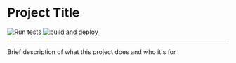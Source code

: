 # Project Title

[![Run tests](https://github.com/<user_or_organization>/<repository>/actions/workflows/run-tests.yml/badge.svg)](https://github.com/<user_or_organization>/<repository>/actions/workflows/run-tests.yml)
[![build and deploy](https://github.com/<user_or_organization>/<repository>/actions/workflows/main.yml/badge.svg)](https://github.com/<user_or_organization>/<repository>/actions/workflows/main.yml)

---

Brief description of what this project does and who it's for
